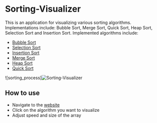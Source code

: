 # Sorting-Visualizer

This is an application for visualizing various sorting algorithms. Implementations include: Bubble Sort, Merge Sort, Quick Sort, Heap Sort, Selection Sort and Insertion Sort.
 Implemented algorithms include:

- [Bubble Sort](https://en.wikipedia.org/wiki/Bubble_sort)
- [Selection Sort](https://en.wikipedia.org/wiki/Selection_sort)
- [Insertion Sort](https://en.wikipedia.org/wiki/Insertion_sort)
- [Merge Sort](https://en.wikipedia.org/wiki/Merge_sort)
- [Heap Sort](https://en.wikipedia.org/wiki/Heapsort)
- [Quick Sort](https://en.wikipedia.org/wiki/Quicksort)

![sorting_process]<img src="C:\Users\harsh\OneDrive\Desktop\Sorting-Visualizer-main\sorting_process.png" title="Sorting-Visualizer">

## How to use

- Navigate to the [website](https://github.com/loyalbunny/SORTING-VISUALIZER)
- Click on the algorithm you want to visualize
- Adjust speed and size of the array

